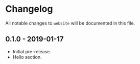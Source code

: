 # Changelog

All notable changes to `website` will be documented in this file.

## 0.1.0 - 2019-01-17

- Initial pre-release.
- Hello section.
